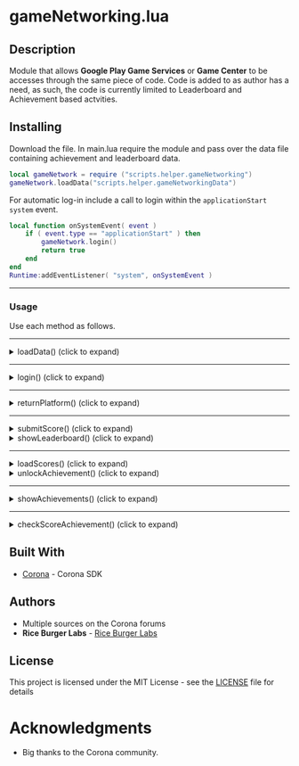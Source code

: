 # gameNetworking.lua
## Description

Module that allows **Google Play Game Services** or **Game Center** to be accesses through the same piece of code.  Code is added to as author has a need, as such, the code is currently limited to Leaderboard and Achievement based actvities.

## Installing
Download the file. In main.lua require the module and pass over the data file containing achievement and leaderboard data.
```lua
local gameNetwork = require ("scripts.helper.gameNetworking")
gameNetwork.loadData("scripts.helper.gameNetworkingData")
```
For automatic log-in include a call to login within the `applicationStart` `system` event.
```lua
local function onSystemEvent( event ) 
    if ( event.type == "applicationStart" ) then
		gameNetwork.login()
        return true
    end
end
Runtime:addEventListener( "system", onSystemEvent )
```

----------

### Usage
Use each method as follows.

----------

<details>
<summary>loadData() (click to expand)</summary>

## loadData()
### Overview
Loads achievement and leaderboard data from specified file.
### Syntax
`loadData( file )` 

### Parameter Reference
**file (required)** - *path* - path to file containing data

##### Linked file should take the following format.
 ```lua
 local public = {}

public.leaderBoards = {
	bestScore = {
		GPGS = "fdfsfsfsdfrvevver",
		gameCenter = "com.test.leaderboardname"
	}	
}

public.achievements = {
	A_WAVE_1_COMPLETED = {
		points = 10,
		GPGS = 'dfsdfsfsdfsdss',
		gameCenter = 'com.test.Wave_1_Completed'
	},
	A_50_POINTS = {
		points = 50,
		android = 'dfsfdsfscdscdscs',
		gameCenter = 'com.test.50_POINTS'
	},
	A_DOUBLE_UP = {
		GPGS = 'vsddvsvsv',
		gameCenter = 'com.test.DOUBLE_UP'
	},
	A_Lives_again = {
		GPGS = 'brebrbefbbfdbdfdb',
		gameCenter = 'com.test.LIVES_AGAIN'
	},
}

return public
```

##### Notes
- The key given on each node (e.g. `bestScore` or `A_50_POINTS`) will be the values you will use when submitting or retrieving achievements or scores in your code (see examples below).
- `GPGS = ` and `gameCenter =` expect a string that corresponds to the Achievement or Leaderboard IDs in the corresponding store.
-  `Points` can be used for incremental achievements where points are used. i.e pass over a score or point value to `checkScoreAchievement()` (see notes later) and it will automatically process it and give the appropriate achievement.
</details>

----------

<details>
<summary>login() (click to expand)</summary>
	
## login()

### Overview

Logs into the either **Google Play Game Services** or **Game Center**.

### Syntax
`login( params )`

### Parameter Reference

**params (optional)** - *table*

----------

#### Generic (work across both Android and iOS)

- **successLoginCallback (optional)** - *function* - will be called when a login attempt succeeds
- **failLogInCallback (optional)** - *function* - will be called when a login attempt fails

#### GPGS (Android)
- **loggedOutCallback (optional)** - *function* - will be called when user logs our
- **userInitiated (optional)** *Boolean* - If `true`, a sign-in dialog will appear if the user is not logged in. Use this when the user specifically wants to log in via a UI button/element instead of being logged in automatically. Default is `false`
</details>

----------

<details>
<summary>returnPlatform() (click to expand)</summary>

## returnPlatform()
### Overview
Returns the current platform.  Good for when you want your main code to execute differently for specific plaforms i.e. loading the right image etc.
### Syntax
`returnPlatform()`
</details>

----------

<details>
<summary>submitScore() (click to expand)</summary>

## submitScore()

### Overview

Submits a score to a specific leaderboard on the corresponding platform.

### Syntax
`submitScore( score, leaderboard, params )`

### Parameter Reference

#### Generic (work across both Android and iOS)
**score (required)** - *interger* - The score value.

**leaderboard (required)** - *string* - Reference of the Leaderboard to submit to. Note - this is not the `leaderboardID` that you use with the actual stores, but rather the key given in the data file specified in `loadData()` i.e `bestScore`

#### GPGS (Android)
**params (optional)** - *table*
- **listener** - *function* - Listener function which receives a submit event.
- **tag** - *String*- Optional additional info. Must be  URL-encoded  and a maximum size of 64 bytes.

</details>

<details>
<summary>showLeaderboard() (click to expand)</summary>

## showLeaderboard()

### Overview

Shows a specific leaderboard, or all leaderboards.

### Syntax
`showLeaderboard( leaderboard, params )`

### Parameter Reference

#### Generic (work across both Android and iOS)
**leaderboard (required)** - *string* - Reference of the Leaderboard to show. Note - this is not the `leaderboardID` that you use with the actual stores, but rather the key given in the data file specified in `loadData()` i.e `bestScore`

#### GPGS (Android)
**params (optional)** - *table*
- **friendsOnly  (optional)** *Boolean* - If  `true`, loads only scores for the current player's friends.
- **timeSpan (optional)**  - One of the following values:
	-   `"all time"`  — all scores (default).
	-   `"weekly"`  — scores from the week.
	-   `"daily"`  — scores from the day.

</details>

----------

<details>
<summary>loadScores() (click to expand)</summary>

## loadScores()

### Overview

Retrieves scores from a specified leaderboard.

### Syntax
`loadScores( leaderboard, params )`

### Parameter Reference

----------

#### Generic (work across both Android and iOS)
 **leaderboard (required)** - Leaderboard ID from which to load scores.
 
**params (required)** - *table*

 - **friendsOnly  (optional)** *Boolean* - If  `true`, loads only scores for the current player's friends.
- **timeSpan (optional)**  - One of the following values:
	-   `"all time"`  — all scores (default).
	-   `"weekly"`  — scores from the week.
	-   `"daily"`  — scores from the day.

- **callback (optional)** - Listener function which receives a [oadScores event.

----------
#### GPGS (Android)
- **reload  (optional)** *Boolean* - If  `true`, the data will be retrieved fresh, not from a cache.
- **position  (optional)** One of the following values:
	-   `"top"`  — the top scores (default).
	-   `"single"`  — the current player's score.
	-   `"centered"`  — scores around the current player's score.

- **limit  (optional)** *Number* - Number of scores to load. The maximum and default is  `25`.

----------
#### Game Center (iOS)
**rangeLow** and **rangeHigh** - Optional two integer values. The first value is a start index and the second value is the number of players to retrieve (less than 100). The default range is `{ 1,25 }`

</details>

<details>
<summary>unlockAchievement() (click to expand)</summary>

## unlockAchievement()

### Overview

Unlocks an achievement.

### Syntax
`unlockAchievement( achievement, params )`

### Parameter Reference

----------

#### Generic (work across both Android and iOS)

**achievement (required)** - *string* - Reference of the Achievement to submit unlock. Note - this is not the `achievementID` that you use with the actual stores, but rather the key given in the data file specified in `loadData()` i.e `A_WAVE_1_COMPLETED`

**params (optional)** - *table*

- **callback (optional)** - *function* - callback function which receives an unlock event.

----------
#### Game Center (iOS)

- **showsCompletionBanner (optional)**  - *boolean* - if set to `true`, will cause Apple to automatically show a completion banner when `percentComplete` reaches `100`
- **percentComplete (optional)** - *interger* -  represents the completion percentage of the achievement. Setting this value to `100` will fully unlock the achievement. If this field is omitted, it's assumed this value is `100`

</details>

----------

<details>
<summary>showAchievements() (click to expand)</summary>

## showAchievements()

### Overview

Shows all achievements.

### Syntax
`showAchievements(  params )`

### Parameter Reference

**params (optional)** - *table*

#### Generic (work across both Android and iOS)

- **listener (optional)** - *function* - Listener function which receives a show event.

----------
#### GPGS (Android)
- **reload (optional)** - *boolean* - If `true` (default) then `load` will be called with a `reload` value of `true` to force it load new values and not cached ones.

</details>

----------

<details>
<summary>checkScoreAchievement() (click to expand)</summary>

## checkScoreAchievement()

### Overview

Checks score values of score based achievements, submits achievement if required..

### Syntax
`checkScoreAchievement( score )`

### Parameter Reference

#### Generic (work across both Android and iOS)

**score (required)** - *number* - the score that needs to be checked against achievement list

</details>

## Built With
* [Corona](https://coronalabs.com/) - Corona SDK

## Authors

* Multiple sources on the Corona forums
* **Rice Burger Labs** - [Rice Burger Labs](http://www.riceburgerlabs.com)

## License

This project is licensed under the MIT License - see the [LICENSE](../LICENSE) file for details

# Acknowledgments
* Big thanks to the Corona community.
